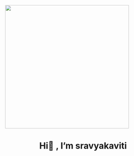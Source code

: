 <img src="https://thumbs.dreamstime.com/b/smiling-girl-sitting-laptop-learning-coding-cute-web-design-vector-illustration-isolated-white-background-bunner-136584573.jpg" width="400px" height="400px" align="center">


<h1 align="center"> Hi👋 , I’m sravyakaviti</h1>



